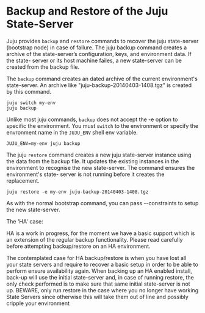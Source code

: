 # Backup and Restore of the Juju State-Server

Juju provides `backup` and `restore` commands to recover the juju state-server
(bootstrap node) in case of failure. The juju backup command creates a archive
of the state-server’s configuration, keys, and environment data. If the state-
server or its host machine failes, a new state-server can be created from the
backup file.

The `backup` command creates an dated archive of the current environment's
state-server. An archive like "juju-backup-20140403-1408.tgz" is created by this
command.

    juju switch my-env
    juju backup

Unlike most juju commands, `backup` does not accept the -e option to specific
the environment. You must `switch` to the environment or specify the envronment
name in the `JUJU_ENV` shell env variable.

    JUJU_ENV=my-env juju backup

The juju `restore` command creates a new juju state-server instance using the
data from the backup file. It updates the existing instances in the environment
to recognise the new state-server. The command ensures the environment's state-
server is not running before it creates the replacement.

    juju restore -e my-env juju-backup-20140403-1408.tgz

As with the normal bootstrap command, you can pass --constraints to setup the
new state-server.

The 'HA' case:

HA is a work in progress, for the moment we have a basic support which is an
extension of the regular backup functionality.
Please read carefully before attempting backup/restore on an HA environment.

The contemplated case for HA backup/restore is when you have lost all your state
servers and require to recover a basic setup in order to be able to perform
ensure availability again.
When backing up an HA enabled install, back-up will use the initial state-server
 and, in case of running restore, the only check performed is to make sure 
that same initial state-server is not up.
BEWARE, only run restore in the case where you no longer have working
State Servers since otherwise this will take them out of line and possibly
cripple your environment

